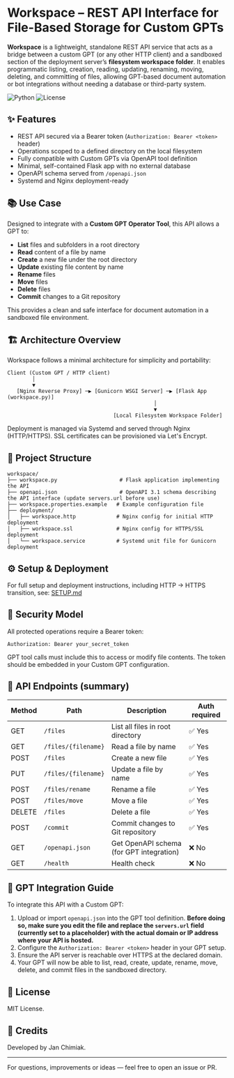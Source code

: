 # Workspace – REST API Interface for File-Based Storage for Custom GPTs

**Workspace** is a lightweight, standalone REST API service that acts as a bridge between a custom GPT (or any other HTTP client) and a sandboxed section of the deployment server’s **filesystem workspace folder**. It enables programmatic listing, creation, reading, updating, renaming, moving, deleting, and committing of files, allowing GPT-based document automation or bot integrations without needing a database or third-party system.

![Python](https://img.shields.io/badge/python-3.10%2B-blue.svg)
![License](https://img.shields.io/badge/license-MIT-green.svg)

## ✨ Features

- REST API secured via a Bearer token (`Authorization: Bearer <token>` header)
- Operations scoped to a defined directory on the local filesystem
- Fully compatible with Custom GPTs via OpenAPI tool definition
- Minimal, self-contained Flask app with no external database
- OpenAPI schema served from `/openapi.json`
- Systemd and Nginx deployment-ready

## 📚 Use Case

Designed to integrate with a **Custom GPT Operator Tool**, this API allows a GPT to:
- **List** files and subfolders in a root directory
- **Read** content of a file by name
- **Create** a new file under the root directory
- **Update** existing file content by name
- **Rename** files
- **Move** files
- **Delete** files
- **Commit** changes to a Git repository

This provides a clean and safe interface for document automation in a sandboxed file environment.

## 🏗 Architecture Overview

Workspace follows a minimal architecture for simplicity and portability:

```
Client (Custom GPT / HTTP client)
        │
        ▼
   [Nginx Reverse Proxy] ─▶ [Gunicorn WSGI Server] ─▶ [Flask App (workspace.py)]
                                               │
                                               ▼
                                  [Local Filesystem Workspace Folder]
```

Deployment is managed via Systemd and served through Nginx (HTTP/HTTPS). SSL certificates can be provisioned via Let's Encrypt.

## 📂 Project Structure

```
workspace/
├── workspace.py                    # Flask application implementing the API
├── openapi.json                    # OpenAPI 3.1 schema describing the API interface (update servers.url before use)
├── workspace.properties.example   # Example configuration file
├── deployment/
│   ├── workspace.http             # Nginx config for initial HTTP deployment
│   ├── workspace.ssl              # Nginx config for HTTPS/SSL deployment
│   └── workspace.service          # Systemd unit file for Gunicorn deployment
```

## ⚙️ Setup & Deployment

For full setup and deployment instructions, including HTTP → HTTPS transition, see: [SETUP.md](./SETUP.md)

## 🔐 Security Model

All protected operations require a Bearer token:
```
Authorization: Bearer your_secret_token
```
GPT tool calls must include this to access or modify file contents. The token should be embedded in your Custom GPT configuration.

## 📑 API Endpoints (summary)

| Method | Path                   | Description                              | Auth required |
|--------|------------------------|------------------------------------------|----------------|
| GET    | `/files`               | List all files in root directory         | ✅ Yes          |
| GET    | `/files/{filename}`    | Read a file by name                      | ✅ Yes          |
| POST   | `/files`               | Create a new file                        | ✅ Yes          |
| PUT    | `/files/{filename}`    | Update a file by name                    | ✅ Yes          |
| POST   | `/files/rename`        | Rename a file                            | ✅ Yes          |
| POST   | `/files/move`          | Move a file                              | ✅ Yes          |
| DELETE | `/files`               | Delete a file                            | ✅ Yes          |
| POST   | `/commit`              | Commit changes to Git repository         | ✅ Yes          |
| GET    | `/openapi.json`        | Get OpenAPI schema (for GPT integration) | ❌ No           |
| GET    | `/health`              | Health check                             | ❌ No           |

## 🤖 GPT Integration Guide

To integrate this API with a Custom GPT:
1. Upload or import `openapi.json` into the GPT tool definition. **Before doing so, make sure you edit the file and replace the `servers.url` field (currently set to a placeholder) with the actual domain or IP address where your API is hosted.**
2. Configure the `Authorization: Bearer <token>` header in your GPT setup.
3. Ensure the API server is reachable over HTTPS at the declared domain.
4. Your GPT will now be able to list, read, create, update, rename, move, delete, and commit files in the sandboxed directory.

## 📄 License

MIT License.

## 🙌 Credits

Developed by Jan Chimiak.

---

For questions, improvements or ideas — feel free to open an issue or PR.